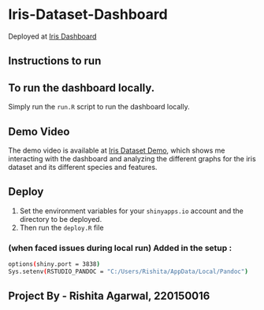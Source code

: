 # Iris-Dataset-Dashboard

Deployed at [Iris Dashboard](https://rish2604.shinyapps.io/iris-dataset-dashboard/) 

## Instructions to run

## To run the dashboard locally.
Simply run the `run.R` script to run the dashboard locally.

## Demo Video
The demo video is available at [Iris Dataset Demo](https://www.youtube.com/watch?v=U2DKSOy6UaM), which shows me interacting with the dashboard and analyzing the different graphs for the iris dataset and its different species and features.

## Deploy
1. Set the environment variables for your `shinyapps.io` account and the directory to be deployed.
2. Then run the `deploy.R` file

### (when faced issues during local run) Added in the setup : 
```bash
options(shiny.port = 3838)
Sys.setenv(RSTUDIO_PANDOC = "C:/Users/Rishita/AppData/Local/Pandoc")
```


## Project By - Rishita Agarwal, 220150016


